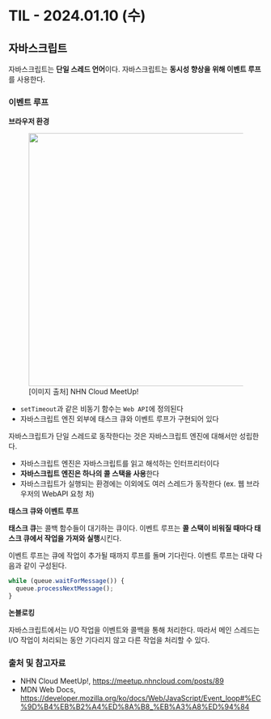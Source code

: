 # TIL - 2024.01.10 (수)
## 자바스크립트
자바스크립트는 **단일 스레드 언어**이다. 
자바스크립트는 **동시성 향상을 위해 이벤트 루프**를 사용한다.

### 이벤트 루프
**브라우저 환경**
<figure>
    <img src="https://github.com/rimrim990/TIL/assets/62409503/1685cbf5-0148-4e60-b9f1-36afbf547bba" width="500"/>
    <figcaption>[이미지 출처] NHN Cloud MeetUp!</figcaption>
</figure>

- `setTimeout`과 같은 비동기 함수는 `Web API`에 정의된다
- 자바스크립트 엔진 외부에 태스크 큐와 이벤트 루프가 구현되어 있다

자바스크립트가 단일 스레드로 동작한다는 것은 자바스크립트 엔진에 대해서만 성립한다.
- 자바스크립트 엔진은 자바스크립트를 읽고 해석하는 인터프리터이다
- **자바스크립트 엔진은 하나의 콜 스택을 사용**한다
- 자바스크립트가 실행되는 환경에는 이외에도 여러 스레드가 동작한다 (ex. 웹 브라우저의 WebAPI 요청 처)

**태스크 큐와 이벤트 루프**

**태스크 큐**는 콜백 함수들이 대기하는 큐이다.
이벤트 루프는 **콜 스택이 비워질 때마다 태스크 큐에서 작업을 가져와 실행**시킨다.

이벤트 루프는 큐에 작업이 추가될 때까지 루프를 돌며 기다린다.
이벤트 루프는 대략 다음과 같이 구성된다.
```javascript
while (queue.waitForMessage()) {
  queue.processNextMessage();
}
```

**논블로킹**

자바스크립트에서는 I/O 작업을 이벤트와 콜백을 통해 처리한다. 
따라서 메인 스레드는 I/O 작업이 처리되는 동안 기다리지 않고 다른 작업을 처리할 수 있다.

### 출처 및 참고자료
- NHN Cloud MeetUp!, https://meetup.nhncloud.com/posts/89
- MDN Web Docs, https://developer.mozilla.org/ko/docs/Web/JavaScript/Event_loop#%EC%9D%B4%EB%B2%A4%ED%8A%B8_%EB%A3%A8%ED%94%84



